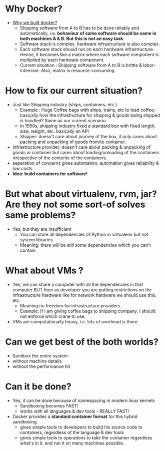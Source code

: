 # Why Docker?
 * [Why we built docker?](https://www.youtube.com/watch?v=3N3n9FzebAA&feature=youtu.be)
	  * Shipping software from A to B  has to be done reliably and automatically, i.e. **behaviour of same software should be same in both machines A & B. But this is not an easy task**.
	  * Software stack is complex, hardware infrastructure is also complex.
	  * Each software stack should run on each hardware infrastructure. Hence, it becomes like a matrix where each software component is multiplied by each hardware component.
	  * Current situation : Shipping software from A to B is brittle & labor-intensive. Also, matrix is resource-consuming.
# How to fix our current situation?
* Just like Shipping industry (ships, containers, etc.)
	* Example : Huge Coffee bags with ships, trains, etc to load coffee; basically how the infrastructure for shipping & goods being shipped is handled? Same as our current scenario
	* In 1950s, shipping industry fixed a standard box with fixed length, size, weight, etc. basically an API
	* Shipper: doesn't care about journey of the box, it only cares about packing and unpacking of goods from/to container.
* Infrastructure provider: doesn't care about packing & unpacking of goods in container but cares about loading/unloading of the containers irrespective of the contents of the containers.
* seperation of concerns gives automation; automation gives reliability & low costs
* **Idea: build containers for software!**
# But what about virtualenv, rvm, jar? Are they not some sort-of solves same problems?
* Yes, but they are insufficient 
	* You can store all dependencies of Python in virtualenv but not system libraries
	* Meaning: there will be still some dependencies which you can't contain.
# What about VMs ?
* Yes, we can share a computer with all the dependencies in that computer BUT then as developer you are putting restrictions on the infrastructure hardware like for network hardware we should use this, etc.
	* Meaning no freedom for infrastructure providers.
	* Example: If I am giving coffee bags to shipping company, I should not enforce which crane to use.
* VMs are computationally heavy, i.e. lots of overhead is there.
# Can we get best of the both worlds?
* Sandbox the entire system
* without machine details
* without the performance hit
# Can it be done?
* Yes, it can be done because of namespacing in modern linux kernels
	* Sandboxing becomes FAST!
	* works with all languages & dev tools - REALLY FAST!
* Docker provides a **standard container format** for this hybrid sandboxing.
	* gives simple tools to developers to build his source code to containers, regardless of the language & dev tools
	* gives simple tools to operations to take the container regardless what's in it, and run it on many machines possible.
